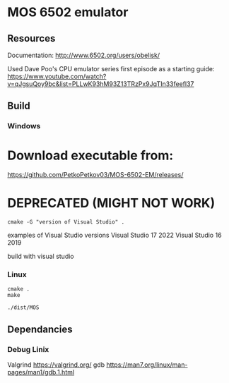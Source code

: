# MOS 6502 emulator

## Resources
Documentation: http://www.6502.org/users/obelisk/

Used Dave Poo's CPU emulator series first episode as a starting guide: https://www.youtube.com/watch?v=qJgsuQoy9bc&list=PLLwK93hM93Z13TRzPx9JqTIn33feefl37


## Build 
### Windows

# Download executable from:
https://github.com/PetkoPetkov03/MOS-6502-EM/releases/


# DEPRECATED (MIGHT NOT WORK)
```
cmake -G "version of Visual Studio" .
```
examples of Visual Studio versions
Visual Studio 17 2022
Visual Studio 16 2019

build with visual studio


### Linux
```
cmake .
make

./dist/MOS
```

## Dependancies
### Debug Linix
Valgrind https://valgrind.org/
gdb https://man7.org/linux/man-pages/man1/gdb.1.html 
